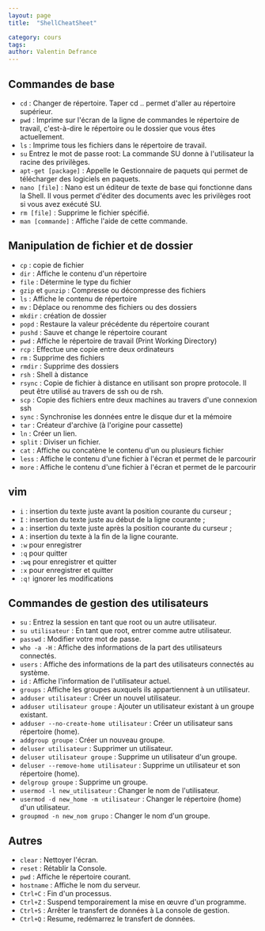 ```yaml
---
layout: page
title:  "ShellCheatSheet"

category: cours
tags: 
author: Valentin Defrance
---
```


## Commandes de base

- `cd` : Changer de répertoire. Taper cd .. permet d'aller au répertoire supérieur.
- `pwd` : Imprime sur l'écran de la ligne de commandes le répertoire de travail, c'est-à-dire le répertoire ou le dossier que vous êtes actuellement.
- `ls` : Imprime tous les fichiers dans le répertoire de travail.
- `su` Entrez le mot de passe root: La commande SU donne à l'utilisateur la racine des privilèges.
- `apt-get [package]` : Appelle le Gestionnaire de paquets qui permet de télécharger des logiciels en paquets.
- `nano [file]` : Nano est un éditeur de texte de base qui fonctionne dans la Shell. Il vous permet d'éditer des documents avec les privilèges root si vous avez exécuté SU.
- `rm [file]` : Supprime le fichier spécifié.
- `man [commande]` : Affiche l'aide de cette commande.

## Manipulation de fichier et de dossier

- `cp` : copie de fichier
- `dir` : Affiche le contenu d'un répertoire
- `file` : Détermine le type du fichier
- `gzip` et `gunzip` : Compresse ou décompresse des fichiers
- `ls` : Affiche le contenu de répertoire
- `mv` : Déplace ou renomme des fichiers ou des dossiers
- `mkdir` : création de dossier
- `popd` : Restaure la valeur précédente du répertoire courant
- `pushd` : Sauve et change le répertoire courant
- `pwd` : Affiche le répertoire de travail (Print Working Directory)
- `rcp` : Effectue une copie entre deux ordinateurs
- `rm` : Supprime des fichiers
- `rmdir` : Supprime des dossiers
- `rsh` : Shell à distance
- `rsync` : Copie de fichier à distance en utilisant son propre protocole. Il peut être utilisé au travers de ssh ou de rsh.
- `scp` : Copie des fichiers entre deux machines au travers d'une connexion ssh
- `sync` : Synchronise les données entre le disque dur et la mémoire
- `tar` : Créateur d'archive (à l'origine pour cassette)
- `ln` : Créer un lien.
- `split` : Diviser un fichier.
- `cat` : Affiche ou concatène le contenu d'un ou plusieurs fichier
- `less` : Affiche le contenu d'une fichier à l'écran et permet de le parcourir
- `more` : Affiche le contenu d'une fichier à l'écran et permet de le parcourir

## vim

- `i` : insertion du texte juste avant la position courante du curseur ;
- `I` : insertion du texte juste au début de la ligne courante ;
- `a` : insertion du texte juste après la position courante du curseur ;
- `A` : insertion du texte à la fin de la ligne courante.
- `:w` pour enregistrer
- `:q` pour quitter
- `:wq` pour enregistrer et quitter
- `:x` pour enregistrer et quitter
- `:q!` ignorer les modifications

## Commandes de gestion des utilisateurs

- `su` : Entrez la session en tant que root ou un autre utilisateur.
- `su utilisateur` : En tant que root, entrer comme autre utilisateur.
- `passwd` : Modifier votre mot de passe.
- `who -a -H` : Affiche des informations de la part des utilisateurs connectés.
- `users` : Affiche des informations de la part des utilisateurs connectés au système.
- `id` : Affiche l'information de l'utilisateur actuel.
- `groups` : Affiche les groupes auxquels ils appartiennent à un utilisateur.
- `adduser utilisateur` : Créer un nouvel utilisateur.
- `adduser utilisateur groupe` : Ajouter un utilisateur existant à un groupe existant.
- `adduser --no-create-home utilisateur` : Créer un utilisateur sans répertoire (home).
- `addgroup groupe` : Créer un nouveau groupe.
- `deluser utilisateur` : Supprimer un utilisateur.
- `deluser utilisateur groupe` : Supprime un utilisateur d'un groupe.
- `deluser --remove-home utilisateur` : Supprime un utilisateur et son répertoire (home).
- `delgroup groupe` : Supprime un groupe.
- `usermod -l new_utilisateur` : Changer le nom de l'utilisateur.
- `usermod -d new_home -m utilisateur` : Changer le répertoire (home) d'un utilisateur.
- `groupmod -n new_nom grupo` : Changer le nom d'un groupe.

## Autres

- `clear` : Nettoyer l'écran.
- `reset` : Rétablir la Console.
- `pwd` : Affiche le répertoire courant.
- `hostname` : Affiche le nom du serveur.
- `Ctrl+C` : Fin d'un processus.
- `Ctrl+Z` : Suspend temporairement la mise en œuvre d'un programme.
- `Ctrl+S` : Arrêter le transfert de données à La console de gestion.
- `Ctrl+Q` : Resume, redémarrez le transfert de données.
